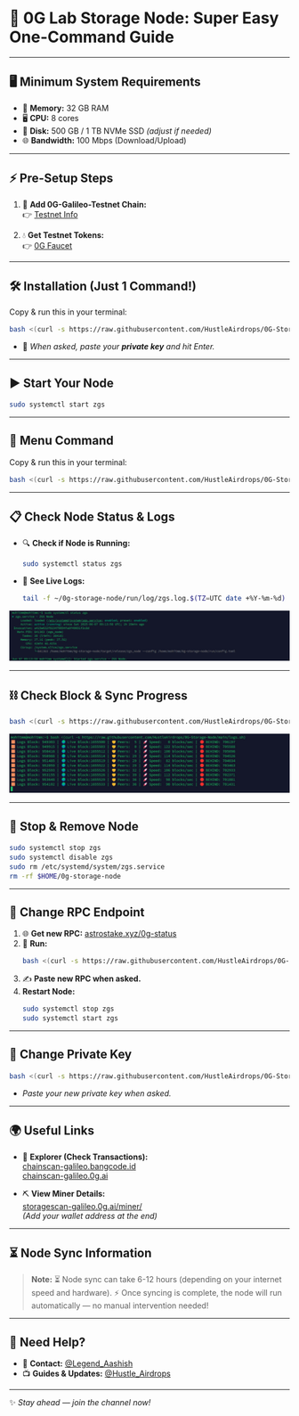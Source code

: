 # 🚀 0G Lab Storage Node: Super Easy One-Command Guide

---

## 🖥️ Minimum System Requirements

- 🧠 **Memory:** 32 GB RAM  
- 🖥️ **CPU:** 8 cores  
- 💾 **Disk:** 500 GB / 1 TB NVMe SSD *(adjust if needed)*  
- 🌐 **Bandwidth:** 100 Mbps (Download/Upload)  

---

## ⚡ Pre-Setup Steps

1. 🔗 **Add 0G-Galileo-Testnet Chain:**  
    👉 [Testnet Info](https://docs.0g.ai/run-a-node/testnet-information)

2. 💧 **Get Testnet Tokens:**  
    👉 [0G Faucet](https://faucet.0g.ai/)

---

## 🛠️ Installation (Just 1 Command!)

Copy & run this in your terminal:

```bash
bash <(curl -s https://raw.githubusercontent.com/HustleAirdrops/0G-Storage-Node/main/installation.sh)
```

- 🔑 *When asked, paste your **private key** and hit Enter.*

---

## ▶️ Start Your Node

```bash
sudo systemctl start zgs
```

---
## 🔐 Menu Command

Copy & run this in your terminal:

```bash
bash <(curl -s https://raw.githubusercontent.com/HustleAirdrops/0G-Storage-Node/main/menu.sh)
```

---
## 📋 Check Node Status & Logs

- 🔍 **Check if Node is Running:**
  ```bash
  sudo systemctl status zgs
  ```
- 📜 **See Live Logs:**
  ```bash
  tail -f ~/0g-storage-node/run/log/zgs.log.$(TZ=UTC date +%Y-%m-%d)
  ```
<img src="logs.jpg" alt="Logs">

---

## ⛓️ Check Block & Sync Progress

```bash
bash <(curl -s https://raw.githubusercontent.com/HustleAirdrops/0G-Storage-Node/main/logs.sh)
```
<img src="blocks.jpg" alt="Blocks">

---

## 🛑 Stop & Remove Node

```bash
sudo systemctl stop zgs
sudo systemctl disable zgs
sudo rm /etc/systemd/system/zgs.service
rm -rf $HOME/0g-storage-node
```

---

## 🔄 Change RPC Endpoint

1. 🌐 **Get new RPC:** [astrostake.xyz/0g-status](https://www.astrostake.xyz/0g-status)
2. 📝 **Run:**
     ```bash
     bash <(curl -s https://raw.githubusercontent.com/HustleAirdrops/0G-Storage-Node/main/rpc_change.sh)
     ```
3. ✍️ **Paste new RPC when asked.**
4. **Restart Node:**
    ```bash
    sudo systemctl stop zgs
    sudo systemctl start zgs
    ```
---

## 🔑 Change Private Key

```bash
bash <(curl -s https://raw.githubusercontent.com/HustleAirdrops/0G-Storage-Node/main/key_change.sh)
```
- *Paste your new private key when asked.*

---

## 🌍 Useful Links

- 🔎 **Explorer (Check Transactions):**  
  [chainscan-galileo.bangcode.id](https://chainscan-galileo.bangcode.id/)  
  [chainscan-galileo.0g.ai](https://chainscan-galileo.0g.ai/)

- ⛏️ **View Miner Details:**  
  [storagescan-galileo.0g.ai/miner/](https://storagescan-galileo.0g.ai/miner/)  
  *(Add your wallet address at the end)*

---
## ⏳ Node Sync Information

> **Note:** ⏳ Node sync can take 6-12 hours (depending on your internet speed and hardware). ⚡ Once syncing is complete, the node will run automatically — no manual intervention needed! 
---
## 🙋 Need Help?

- 💬 **Contact:** [@Legend_Aashish](https://t.me/Legend_Aashish)
- 📺 **Guides & Updates:** [@Hustle_Airdrops](https://t.me/Hustle_Airdrops)

---

✨ *Stay ahead — join the channel now!*
